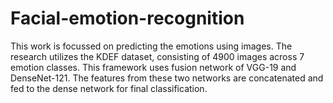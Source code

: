 # Facial-emotion-recognition
This work is focussed on predicting the emotions using images. The research utilizes the KDEF dataset, consisting of 4900 images across 7 emotion classes. This framework uses fusion network of VGG-19 and DenseNet-121. The features from these two networks are concatenated and fed to the dense network for final classification.
